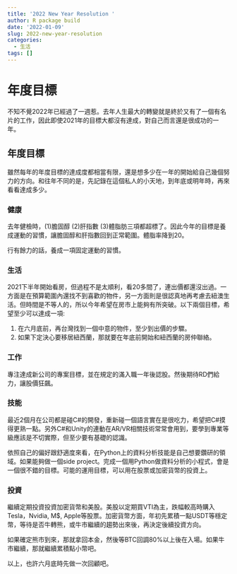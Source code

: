 ```yaml
---
title: '2022 New Year Resolution '
author: R package build
date: '2022-01-09'
slug: 2022-new-year-resolution
categories:
  - 生活
tags: []
---
```


# 年度目標
不知不覺2022年已經過了一週惹。去年人生最大的轉變就是終於又有了一個有名片的工作，因此即使2021年的目標大都沒有達成，對自己而言還是很成功的一年。

## 年度目標
雖然每年的年度目標的達成度都相當有限，還是想多少在一年的開始給自己幾個努力的方向。和往年不同的是，先記錄在這個私人的小天地，到年底或明年時，再來看看達成多少。

### 健康
去年健檢時，(1)膽固醇 (2)肝指數 (3)體脂肪三項都超標了。因此今年的目標是養成運動的習慣，讓膽固醇和肝指數回到正常範圍。體脂率降到20。

行有餘力的話，養成一項固定運動的習慣。

### 生活
2021下半年開始看房，但過程不是太順利，看20多間了，連出價都還沒出過。一方面是在預算範圍內還找不到喜歡的物件，另一方面則是很認真地再考慮去紐澳生活。但時間是不等人的，所以今年希望在房市上能夠有所突破。以下兩個目標，希望至少可以達成一項:

1. 在六月底前，再台灣找到一個中意的物件，至少到出價的步驟。
2. 如果下定決心要移居紐西蘭，那就要在年底前開始和紐西蘭的房仲聯絡。

### 工作
專注達成新公司的專案目標，並在規定的滿入職一年後認股。然後期待RD們給力，讓股價狂飆。

### 技能
最近2個月在公司都是碰C#的開發，重新碰一個語言實在是很吃力，希望把C#摸得更熟一點。另外C#和Unity的連動在AR/VR相關技術常常會用到，要學到專業等級應該是不切實際，但至少要有基礎的認識。

依照自己的偏好跟舒適度來看，在Python上的資料分析技能是自己想要鑽研的領域。如果能夠做一個side project。完成一個用Python做資料分析的小程式，會是一個很不錯的目標。可能的運用目標，可以用在股票或加密貨幣的投資上。

### 投資
繼續定期投資投資加密貨幣和美股。美股以定期買VTI為主，跌幅較高時購入Tesla，Nvidia, M$, Apple等股票。加密貨幣方面，年初先累積一點USDT等穩定幣，等待是否牛轉熊，或牛市繼續的趨勢出來後，再決定後續投資方向。

如果確定熊市到來，那就拿回本金，然後等BTC回調80%以上後在入場。如果牛市繼續，那就繼續累積點小幣吧。

以上，也許六月底時先做一次回顧吧。
